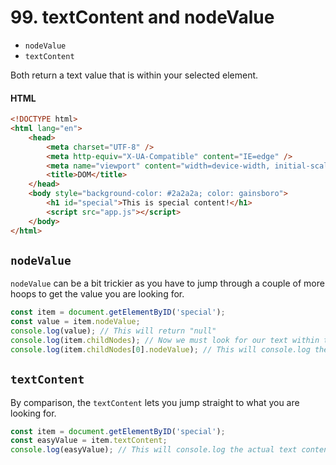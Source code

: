 # 99. textContent and nodeValue

- `nodeValue`
- `textContent`

Both return a text value that is within your selected element.

#### HTML

```html
<!DOCTYPE html>
<html lang="en">
	<head>
		<meta charset="UTF-8" />
		<meta http-equiv="X-UA-Compatible" content="IE=edge" />
		<meta name="viewport" content="width=device-width, initial-scale=1.0" />
		<title>DOM</title>
	</head>
	<body style="background-color: #2a2a2a; color: gainsboro">
		<h1 id="special">This is special content!</h1>
		<script src="app.js"></script>
	</body>
</html>
```

## `nodeValue`

`nodeValue` can be a bit trickier as you have to jump through a couple of more hoops to get the value you are looking for.

```js
const item = document.getElementByID('special');
const value = item.nodeValue;
console.log(value); // This will return "null"
console.log(item.childNodes); // Now we must look for our text within the NodeList
console.log(item.childNodes[0].nodeValue); // This will console.log the actual text content of your selected node
```

## `textContent`

By comparison, the `textContent` lets you jump straight to what you are looking for.

```js
const item = document.getElementByID('special');
const easyValue = item.textContent;
console.log(easyValue); // This will console.log the actual text content of your selected node
```
